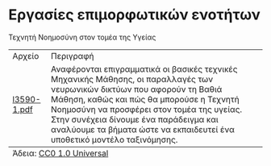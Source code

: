 <h1>Εργασίες επιμορφωτικών ενοτήτων</h1>
<table>
  <thead>Τεχνητή Νοημοσύνη στον τομέα της Υγείας</thead>
  <tbody>
  <tr><td>Αρχείο</td><td>Περιγραφή</td></tr>
  <tr><td><a href="2024/AI_in_Healthcare/l3590-1.pdf">l3590-1.pdf</a></td><td>Αναφέρονται επιγραμματικά οι βασικές τεχνικές Μηχανικής Μάθησης, οι παραλλαγές των νευρωνικών δικτύων που αφορούν τη Βαθιά Μάθηση, καθώς και πώς θα μπορούσε η Τεχνητή Νοημοσύνη να προσφέρει στον τομέα της υγείας. Στην συνέχεια δίνουμε ένα παράδειγμα και αναλύουμε τα βήματα ώστε να εκπαιδευτεί ένα υποθετικό μοντέλο ταξινόμησης.</td></tr>
    </tbody>
  <tfoot><tr><td colspan="2">Άδεια: <a href="LICENSE" type="text/plain">CC0 1.0 Universal</a></td></tr></tfoot>
</table>

